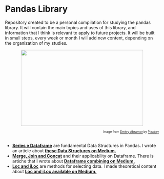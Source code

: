 # Pandas Library
Repository created to be a personal compilation for studying the pandas library. It will contain the main topics and uses of this library, and information that I think is relevant to apply to future projects. It will be built in small steps, every week or month I will add new content, depending on the organization of my studies.

<p align="center"><img src='https://github.com/carlacosmo/PandasLibrary/blob/main/panda_image.png' width="400" height="250"></p>
<div align="right"><sup><sub>Image from <a href="https://pixabay.com/pt/users/creozavr-2567670/?utm_source=link-attribution&utm_medium=referral&utm_campaign=image&utm_content=6084417">Dmitry Abramov</a> by <a href="https://pixabay.com/pt//?utm_source=link-attribution&utm_medium=referral&utm_campaign=image&utm_content=6084417">Pixabay</a></sub></sup></div>

 <br />
 
- **[Series e Dataframe](https://github.com/carlacosmo/PandasLibrary/blob/main/Series_Dataframe.ipynb)** are fundamental Data Structures in Pandas. I wrote an article about **[these Data Structures on Medium.](https://medium.com/@carlacosmo/fundamental-data-structures-in-pandas-f47ecb4f8157)**
- **[Merge, Join and Concat](https://github.com/carlacosmo/PandasLibrary/blob/main/Merge_Join_Concat.ipynb)** and their applicability on Dataframe. There is artiche that I wrote about **[Dataframe combining on Medium.](https://medium.com/@carlacosmo/pandas-dataframe-merge-join-and-concat-2c90b3fd610d)**
- **[Loc and iLoc](https://github.com/carlacosmo/PandasLibrary/blob/main/Loc_iLoc.ipynb)** are methods for selecting data. I made theoretical content about **[Loc and iLoc available on Medium.](https://medium.com/@carlacosmo/selecting-data-loc-and-iloc-22d060084fd9)**
